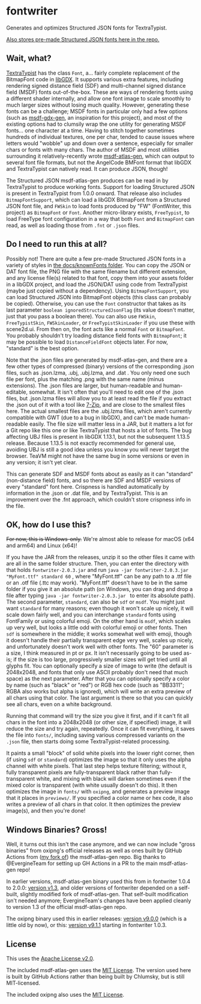 # fontwriter
Generates and optimizes Structured JSON fonts for TextraTypist.

[Also stores pre-made Structured JSON fonts here in the repo.](docs/knownFonts/)

## Wait, what?

[TextraTypist](https://github.com/tommyettinger/textratypist) has the class `Font`, a... fairly complete replacement
of the BitmapFont code in [libGDX](https://libgdx.com). It supports various extra features, including
rendering signed distance field (SDF) and multi-channel signed distance field (MSDF) fonts out-of-the-box.
These are ways of rendering fonts using a different shader internally, and allow one font image to scale
smoothly to much larger sizes without losing much quality. However, generating these fonts can be a
challenge; MSDF fonts in particular only had a few options (such as
[msdf-gdx-gen](https://github.com/maltaisn/msdf-gdx-gen), an inspiration for this project), and most of the
existing options had to clumsily wrap the one utility for generating MSDF fonts... one character at a time.
Having to stitch together sometimes hundreds of individual textures, one per char, tended to cause issues
where letters would "wobble" up and down over a sentence, especially for smaller chars or fonts with many
chars. The author of MSDF and most utilities surrounding it relatively-recently wrote 
[msdf-atlas-gen](https://github.com/Chlumsky/msdf-atlas-gen), which can output to several font file formats,
but not the AngelCode BMFont format that libGDX and TextraTypist can natively read. It can produce JSON,
though!

The Structured JSON msdf-atlas-gen produces can be read in by TextraTypist to produce working fonts.
Support for loading Structured JSON is present in TextraTypist from 1.0.0 onward.
That release also includes `BitmapFontSupport`, which can load a libGDX BitmapFont from a Structured JSON
font file, and `FWSkin` to load fonts produced by "FW" (FontWriter, this project) as `BitmapFont` or
`Font`. Another micro-library exists, `FreeTypist`, to load FreeType font configuration in a way that both
`Font` and `BitmapFont` can read, as well as loading those from `.fnt` or `.json` files.

## Do I need to run this at all?

Possibly not! There are quite a few pre-made Structured JSON fonts in a variety of styles in
[the docs/knownFonts folder](docs/knownFonts/). You can copy the JSON or DAT font file, the PNG file with the same
filename but different extension, and any license file(s) related to that font, copy them into your assets folder in a
libGDX project, and load the JSON/DAT using code from TextraTypist (maybe just copied without a dependency).
Using `BitmapFontSupport`, you can load Structured JSON into BitmapFont objects (this class can probably be
copied). Otherwise, you can use the `Font` constructor that takes as its last parameter
`boolean ignoredStructuredJsonFlag` (its value doesn't matter, just that you pass a boolean there). You can
also use `FWSkin`, `FreeTypistSkin`, `FWSkinLoader`, or `FreeTypistSkinLoader` if you use these with scene2d.ui.
From then on, the font acts like a normal `Font` or `BitmapFont`. You probably shouldn't try loading distance field
fonts with `BitmapFont`; it may be  possible to load `DistanceFieldFont` objects later. For now, "standard" is the
best option.

Note that the .json files are generated by msdf-atlas-gen, and there are a few other types of compressed (binary)
versions of the corresponding .json files, such as .json.lzma, .ubj, .ubj.lzma, and .dat . You only need one such file
per font, plus the matching .png with the same name (minus extensions). The .json files are larger, but human-readable
and human-editable, somewhat. It isn't often that you'll need to edit one of the .json files, but .json.lzma files will
allow you to at least read the file if you extract the .json out of it with a tool like [7-Zip](https://www.7-zip.org),
and are close to the smallest files here. The actual smallest files are the .ubj.lzma files, which aren't currently
compatible with GWT (due to a bug in libGDX), and can't be made human-readable easily. The file size will matter less in
a JAR, but it matters a lot for a Git repo like this one or like TextraTypist that hosts a lot of fonts. The bug
affecting UBJ files is present in libGDX 1.13.1, but not the subsequent 1.13.5 release. Because 1.13.5 is not exactly
recommended for general use, avoiding UBJ is still a good idea unless you know you will never target the browser. TeaVM
might not have the same bug in some versions or even in any version; it isn't yet clear.

This can generate SDF and MSDF fonts about as easily as it can "standard" (non-distance field) fonts, and so there are
SDF and MSDF versions of every "standard" font here. Crispness is handled automatically by information in the .json
or .dat file, and by TextraTypist. This is an improvement over the .fnt approach, which couldn't store crispness info
in the file.

## OK, how do I use this?

~~For now, this is Windows-only.~~ We're almost able to release for macOS (x64 and arm64) and Linux (x64)!

If you have the JAR from the releases, unzip it so the other files it came with are all in the same folder
structure. Then, you can enter the directory with that holds `fontwriter-2.0.3.jar` and run
`java -jar fontwriter-2.0.3.jar "MyFont.ttf" standard 60` , where "MyFont.ttf" can be any path to a .ttf file
or an .otf file (.ttc may work). "MyFont.ttf" doesn't have to be in the same folder if you give it an absolute
path (on Windows, you can drag and drop a file after typing `java -jar fontwriter-2.0.3.jar ` to enter its
absolute path). The second parameter, `standard`, can also be `sdf` or `msdf`. You might just want `standard`
for many reasons; even though it won't scale up nicely, it will scale down fairly well, and you can
interchange `standard` fonts using FontFamily or using colorful emoji. On the other hand is `msdf`, which
scales up very well, but looks a little odd with colorful emoji or other fonts. Then `sdf` is somewhere
in the middle; it works somewhat well with emoji, though it doesn't handle their partially
transparent edge very well, scales up nicely, and unfortunately doesn't work well with other fonts. The
"60" parameter is a size, I think measured in pt or px. It isn't necessarily going to be used as-is; if the
size is too large, progressively smaller sizes will get tried until all glyphs fit. You
can optionally specify a size of image to write (the default is 2048x2048, and fonts that only use ASCII
probably don't need that much space) as the next parameter. After that you can optionally specify a color
by name (such as "black" or "red") or RGB hex code (such as "BB3311"; RGBA also works but alpha is
ignored), which will write an extra preview of all chars using that color. The last argument is there so
that you can quickly see all chars, even on a white background.

Running that command will try the size you give it first, and if it can't fit all chars in the font into
a 2048x2048 (or other size, if specified) image, it will reduce the size and try again, repeatedly. Once
it can fit everything, it saves the file into `fonts/`, including saving various compressed variants on
the `.json` file, then starts doing some TextraTypist-related processing.

It paints a small "block" of solid white pixels into the lower right corner, then (if using
`sdf` or `standard`) optimizes the image so that it only uses the alpha channel with white pixels. That
last step helps texture filtering; without it, fully transparent pixels are fully-transparent black rather
than fully-transparent white, and mixing with black will darken sometimes even if the mixed color is
transparent (with white usually doesn't do this). It then optimizes the image in `fonts/` with `oxipng`,
and generates a preview image that it places in `previews/`. If you specified a color name or hex code,
it also writes a preview of all chars in that color. It then optimizes the preview image(s), and then
you're done!

## Windows Binaries? Gross!

Well, it turns out this isn't the case anymore, and we can now include "gross binaries" from oxipng's official releases
as well as ones built by GitHub Actions from
([my fork of](https://github.com/tommyettinger/msdf-atlas-gen/releases/tag/v1.3.1-alpha)) the msdf-atlas-gen repo.
Big thanks to @EvergineTeam for setting up GH Actions in a PR to the main msdf-atlas-gen repo!

In earlier versions, msdf-atlas-gen binary used this from in fontwriter 1.0.4 to 2.0.0:
[version v1.3](https://github.com/Chlumsky/msdf-atlas-gen/releases/tag/v1.3), and older versions of
fontwriter depended on a self-built, slightly modified fork of msdf-atlas-gen. That self-built
modification isn't needed anymore; EvergineTeam's changes have been applied cleanly to version 1.3 of the official
msdf-atlas-gen repo.

The oxipng binary used this in earlier releases:
[version v9.0.0](https://github.com/shssoichiro/oxipng/releases/tag/v9.0.0) (which is a little old by now), or this:
[version v9.1.1](https://github.com/shssoichiro/oxipng/releases/tag/v9.1.1) starting in fontwriter 1.0.3.

## License

This uses the [Apache License v2.0](LICENSE).

The included msdf-atlas-gen uses the
[MIT License](https://github.com/Chlumsky/msdf-atlas-gen/blob/master/LICENSE.txt). The version used here
is built by GitHub Actions rather than being built by Chlumsky, but is still MIT-licensed.

The included oxipng also uses the [MIT License](https://github.com/shssoichiro/oxipng/blob/master/LICENSE).

